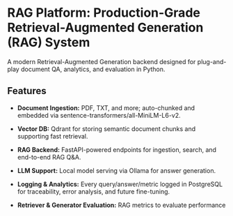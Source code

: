 # RAG Platform: Production-Grade Retrieval-Augmented Generation (RAG) System

A modern Retrieval-Augmented Generation backend designed for plug-and-play document QA, analytics, and evaluation in Python.

## Features

- **Document Ingestion:** PDF, TXT, and more; auto-chunked and embedded via sentence-transformers/all-MiniLM-L6-v2.

- **Vector DB:** Qdrant for storing semantic document chunks and supporting fast retrieval.

- **RAG Backend:** FastAPI-powered endpoints for ingestion, search, and end-to-end RAG Q&A.

- **LLM Support:** Local model serving via Ollama for answer generation.

- **Logging & Analytics:** Every query/answer/metric logged in PostgreSQL for traceability, error analysis, and future fine-tuning.

- **Retriever & Generator Evaluation:** RAG metrics to evaluate performance